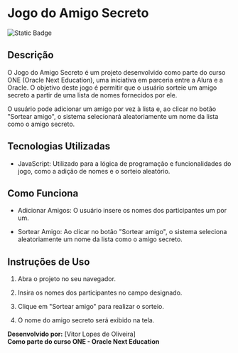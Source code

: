 # Jogo do Amigo Secreto

![Static Badge](https://img.shields.io/badge/Status-Finalizado-green)

## Descrição

O Jogo do Amigo Secreto é um projeto desenvolvido como parte do curso ONE (Oracle Next Education), uma iniciativa em parceria entre a Alura e a Oracle. O objetivo deste jogo é permitir que o usuário sorteie um amigo secreto a partir de uma lista de nomes fornecidos por ele.

O usuário pode adicionar um amigo por vez à lista e, ao clicar no botão "Sortear amigo", o sistema selecionará aleatoriamente um nome da lista como o amigo secreto.

## Tecnologias Utilizadas

- JavaScript: Utilizado para a lógica de programação e funcionalidades do jogo, como a adição de nomes e o sorteio aleatório.

## Como Funciona

- Adicionar Amigos: O usuário insere os nomes dos participantes um por um.

- Sortear Amigo: Ao clicar no botão "Sortear amigo", o sistema seleciona aleatoriamente um nome da lista como o amigo secreto.



## Instruções de Uso

1. Abra o projeto no seu navegador.

2. Insira os nomes dos participantes no campo designado.

3. Clique em "Sortear amigo" para realizar o sorteio.

4. O nome do amigo secreto será exibido na tela.

**Desenvolvido por:** [Vitor Lopes de Oliveira]  
**Como parte do curso ONE - Oracle Next Education**
